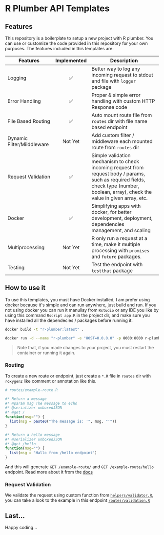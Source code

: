 # R Plumber API Templates

## Features

This repository is a boilerplate to setup a new project with R plumber. You can use or customize the code provided in this repository for your own purposes. The features included in this templates are:

| Features                   | Implemented | Description                                                                                                                                                                          |
| -------------------------- | :---------: | ------------------------------------------------------------------------------------------------------------------------------------------------------------------------------------ |
| Logging                    |     ✅      | Better way to log any incoming request to stdout and file with `logger` package                                                                                                      |
| Error Handling             |     ✅      | Proper & simple error handling with custom HTTP Response code                                                                                                                        |
| File Based Routing         |     ✅      | Auto mount route file from `routes` dir with file name based endpoint                                                                                                                |
| Dynamic Filter/Miiddleware |   Not Yet   | Add custom filter / middleware each mounted route from `routes` dir                                                                                                                  |
| Request Validation         |     ✅      | Simple validation mechanism to check incoming request from request body / params, such as required fields, check type (number, boolean, array), check the value in given array, etc. |
| Docker                     |     ✅      | Simplifying apps with docker, for better development, deployment, dependencies management, and scaling                                                                               |
| Multiprocessing            |   Not Yet   | R only run a request at a time, make it multiple processing with `promises` and `future` packages.                                                                                   |
| Testing                    |   Not Yet   | Test the endpoint with `testthat` package                                                                                                                                            |

## How to use it

To use this templates, you must have Docker installed, I am prefer using docker because it's simple and can run anywhere, just build and run. If you not using docker you can run it manullay from `Rstudio` or any IDE you like by using this command `Rscript app.R` in the project dir, and make sure you have installed all the dependecies / packages before running it.

```bash
docker build -t "r-plumber:latest" .

docker run -d --name "r-plumber" -e "HOST=0.0.0.0" -p 8000:8000 r-plumber:latest
```

> Note that, if you made changes to your project, you must restart the container or running it again.

### Routing

To create a new route or endpoint, just create a `*.R` file in `routes` dir with `roxygen2` like comment or annotation like this.

```r
# routes/example-route.R

#* Return a message
#* @param msg The message to echo
#* @serializer unboxedJSON
#* @get /
function(msg="") {
  list(msg = paste0("The message is: '", msg, "'"))
}

#* Return a hello message
#* @serializer unboxedJSON
#* @get /hello
function(msg="") {
  list(msg = 'Hallo from /hello endpoint')
}
```

And this will generate `GET /example-route/` and `GET /example-route/hello` endpoint. Read more about it from the [docs](https://www.rplumber.io/)

### Request Validation

We validate the request using custom function from [`helpers/validator.R`](./helpers/validator.R), you can take a look to the example in this endpoint [`routes/validation.R`](./routes/validation.R)

## Last...

Happy coding...

